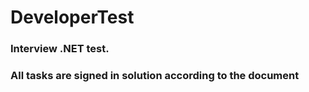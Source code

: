 # DeveloperTest
### Interview .NET test.
### All tasks are signed in solution according to the document
